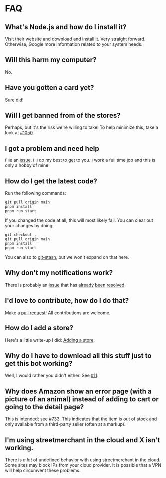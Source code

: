 # FAQ

## What's Node.js and how do I install it?

Visit [their website](https://nodejs.org/en/) and download and install it. Very straight forward. Otherwise, Google more information related to your system needs.

## Will this harm my computer?

No.

## Have you gotten a card yet?

[Sure did!](https://i.imgur.com/59CRzGq.png)

## Will I get banned from of the stores?

Perhaps, but it's the risk we're willing to take! To help minimize this, take a look at [#1050](https://github.com/jef/streetmerchant/issues/1050).

## I got a problem and need help

File an [issue](https://github.com/jef/streetmerchant/issues/new/choose). I'll do my best to get to you. I work a full time job and this is only a hobby of mine.

## How do I get the latest code?

Run the following commands:

```shell
git pull origin main
pnpm install
pnpm run start
```

If you changed the code at all, this will most likely fail. You can clear out your changes by doing:

```shell
git checkout .
git pull origin main
pnpm install
pnpm run start
```

You can also to [git-stash](https://git-scm.com/docs/git-stash), but we won't expand on that here.


## Why don't my notifications work?

There is probably an [issue](https://github.com/jef/streetmerchant/issues?q=is%3Aissue+sort%3Aupdated-desc+sound+is%3Aclosed) that has [already](https://github.com/jef/streetmerchant/issues/182) [been](https://github.com/jef/streetmerchant/issues/116) [resolved](https://github.com/jef/streetmerchant/issues/155).

## I'd love to contribute, how do I do that?

Make a [pull request](https://github.com/jef/streetmerchant/pulls?q=is%3Apr+is%3Aopen+sort%3Aupdated-desc)! All contributions are welcome.

## How do I add a store?

Here's a little write-up I did: [Adding a store](help/general.md#adding-a-store).

## Why do I have to download all this stuff just to get this bot working?

Well, I would rather you didn't either. See [#11](https://github.com/jef/streetmerchant/issues/11).

## Why does Amazon show an error page (with a picture of an animal) instead of adding to cart or going to the detail page?

This is intended; see [#733](https://github.com/jef/streetmerchant/issues/733). This indicates that the item is out of stock and only available from a third-party seller (often at a markup).

## I'm using streetmerchant in the cloud and X isn't working.

There is _a lot_ of undefined behavior with using streetmerchant in the cloud. Some sites may block IPs from your cloud provider. It is possible that a VPN will help circumvent these problems.
